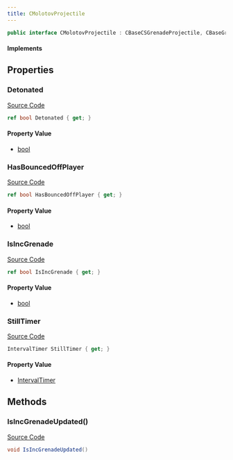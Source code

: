 ```yaml
---
title: CMolotovProjectile
---
```


```csharp
public interface CMolotovProjectile : CBaseCSGrenadeProjectile, CBaseGrenade, CBaseFlex, CBaseAnimGraph, CBaseModelEntity, CBaseEntity, CEntityInstance, ISchemaClass<CEntityInstance>, ISchemaClass<CBaseEntity>, ISchemaClass<CBaseModelEntity>, ISchemaClass<CBaseAnimGraph>, ISchemaClass<CBaseFlex>, ISchemaClass<CBaseGrenade>, ISchemaClass<CBaseCSGrenadeProjectile>, ISchemaClass<CMolotovProjectile>, ISchemaField, ISchemaClass, INativeHandle
```

#### Implements

## Properties

### Detonated

[Source Code](https://github.com/swiftly-solution/swiftlys2/blob/beta/managed/src/SwiftlyS2.Generated/Schemas/Interfaces/CMolotovProjectile.cs#L18)

```csharp
ref bool Detonated { get; }
```

#### Property Value

- [bool](https://learn.microsoft.com/dotnet/api/system.boolean)

### HasBouncedOffPlayer

[Source Code](https://github.com/swiftly-solution/swiftlys2/blob/beta/managed/src/SwiftlyS2.Generated/Schemas/Interfaces/CMolotovProjectile.cs#L22)

```csharp
ref bool HasBouncedOffPlayer { get; }
```

#### Property Value

- [bool](https://learn.microsoft.com/dotnet/api/system.boolean)

### IsIncGrenade

[Source Code](https://github.com/swiftly-solution/swiftlys2/blob/beta/managed/src/SwiftlyS2.Generated/Schemas/Interfaces/CMolotovProjectile.cs#L16)

```csharp
ref bool IsIncGrenade { get; }
```

#### Property Value

- [bool](https://learn.microsoft.com/dotnet/api/system.boolean)

### StillTimer

[Source Code](https://github.com/swiftly-solution/swiftlys2/blob/beta/managed/src/SwiftlyS2.Generated/Schemas/Interfaces/CMolotovProjectile.cs#L20)

```csharp
IntervalTimer StillTimer { get; }
```

#### Property Value

- [IntervalTimer](/docs/api/shared/schemadefinitions/intervaltimer)

## Methods

### IsIncGrenadeUpdated()

[Source Code](https://github.com/swiftly-solution/swiftlys2/blob/beta/managed/src/SwiftlyS2.Generated/Schemas/Interfaces/CMolotovProjectile.cs#L24)

```csharp
void IsIncGrenadeUpdated()
```

